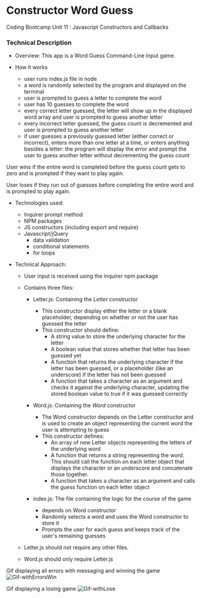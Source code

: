 # Constructor Word Guess
Coding Bootcamp
Unit 11 : Javascript Constructors and Callbacks


###  Technical Description

* Overview:
This app is a Word Guess Command-Line Input game.

* How it works

    - user runs index.js file in node
    - a word is randomly selected by the program and displayed on the terminal
    - user is prompted to guess a letter to complete the word
    - user has 10 guesses to complete the word
    - every correct letter guessed, the letter will show up in the displayed word array and user is prompted to guess another letter
    - every incorrect letter guessed, the guess count is decremented and user is prompted to guess another letter
    - if user guesses a previously guessed letter (either correct or incorrect), enters more than one letter at a time, or enters anything besides a letter: the program will display the error and prompt the user to guess another letter without decrementing the guess count

User wins if the entire word is completed before the guess count gets to zero and is prompted if they want to play again.

User loses if they run out of guesses before completing the entire word and is prompted to play again.


* Technologies used:

    - Inquirer prompt method
    - NPM packages
    - JS constructors (including export and require)
    - Javascript/jQuery 
       - data validation
       - conditional statements
       - for loops


* Technical Approach:

    - User input is received using the inquirer npm package
    - Contains three files:

        * Letter.js: Containing the *Letter* constructor 
            - This constructor display either the letter or a blank placeholder, depending on whether or not the user has guessed the letter 
            * This constructor should define:
                - A string value to store the underlying character for the letter
                - A boolean value that stores whether that letter has been guessed yet
                - A function that returns the underlying character if the letter has been guessed, or a placeholder (like an underscore) if the letter has not been guessed
                - A function that takes a character as an argument and checks it against the underlying character, updating the stored boolean value to true if it was guessed correctly

        * Word.js: Containing the *Word* constructor 
            - The Word constructor depends on the Letter constructor and is used to create an object representing the current word the user is attempting to guess 
            * This constructor defines:
                - An array of new Letter objects representing the letters of the underlying word
                - A function that returns a string representing the word. This should call the function on each letter object that displays the character or an underscore and concatenate those together.
                - A function that takes a character as an argument and calls the guess function on each letter object

        * index.js: The file containing the logic for the course of the game
            - depends on Word constructor
            - Randomly selects a word and uses the Word constructor to store it
            - Prompts the user for each guess and keeps track of the user's remaining guesses

    - Letter.js should not require any other files.
    - Word.js should only require Letter.js



Gif displaying all errors with messaging and winning the game
![Gif-withErrorsWin](./gifs/constructor_wordGuess_errors_win.gif)

Gif displaying a losing game
![Gif-withLose](./gifs/constructor_wordGuess_lose.gif)
